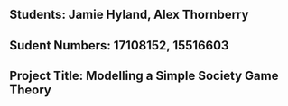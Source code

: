 ## Students: Jamie Hyland, Alex Thornberry
## Sudent Numbers: 17108152, 15516603

## Project Title: Modelling a Simple Society Game Theory